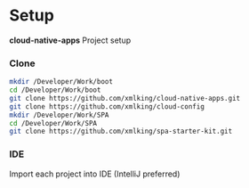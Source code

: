 Setup
=====
**cloud-native-apps** Project setup

### Clone
```bash
mkdir /Developer/Work/boot
cd /Developer/Work/boot
git clone https://github.com/xmlking/cloud-native-apps.git
git clone https://github.com/xmlking/cloud-config
mkdir /Developer/Work/SPA
cd /Developer/Work/SPA
git clone https://github.com/xmlking/spa-starter-kit.git
```

### IDE
Import each project into IDE (IntelliJ preferred)